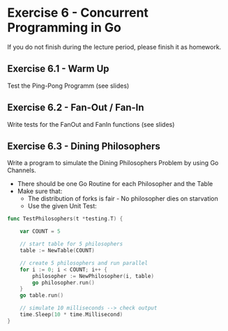# Exercise 6 - Concurrent Programming in Go

If you do not finish during the lecture period, please finish it as homework.

## Exercise 6.1 - Warm Up

Test the Ping-Pong Programm (see slides)

## Exercise 6.2 - Fan-Out / Fan-In

Write tests for the FanOut and FanIn functions (see slides)

## Exercise 6.3 - Dining Philosophers

Write a program to simulate the Dining Philosophers Problem by using Go Channels.
- There should be one Go Routine for each Philosopher and the Table
- Make sure that:
  - The distribution of forks is fair - No philosopher dies on starvation 
  - Use the given Unit Test:

```go
func TestPhilosophers(t *testing.T) {

	var COUNT = 5

	// start table for 5 philosophers
	table := NewTable(COUNT)

	// create 5 philosophers and run parallel 
	for i := 0; i < COUNT; i++ {
		philosopher := NewPhilosopher(i, table)
		go philosopher.run()
	}
	go table.run()

	// simulate 10 milliseconds --> check output
	time.Sleep(10 * time.Millisecond)
}
```
